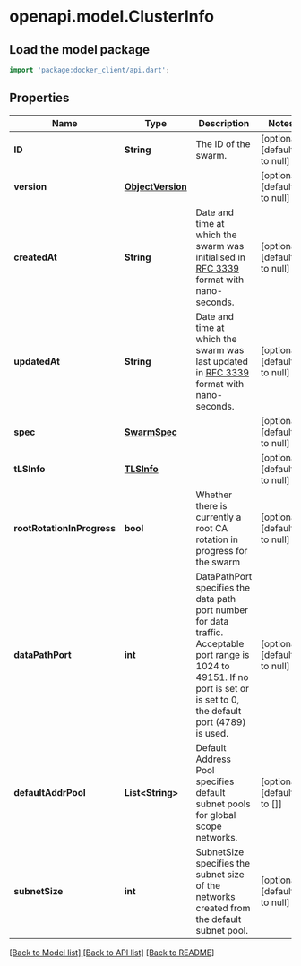 # openapi.model.ClusterInfo

## Load the model package
```dart
import 'package:docker_client/api.dart';
```

## Properties
Name | Type | Description | Notes
------------ | ------------- | ------------- | -------------
**ID** | **String** | The ID of the swarm. | [optional] [default to null]
**version** | [**ObjectVersion**](ObjectVersion.md) |  | [optional] [default to null]
**createdAt** | **String** | Date and time at which the swarm was initialised in [RFC 3339](https://www.ietf.org/rfc/rfc3339.txt) format with nano-seconds.  | [optional] [default to null]
**updatedAt** | **String** | Date and time at which the swarm was last updated in [RFC 3339](https://www.ietf.org/rfc/rfc3339.txt) format with nano-seconds.  | [optional] [default to null]
**spec** | [**SwarmSpec**](SwarmSpec.md) |  | [optional] [default to null]
**tLSInfo** | [**TLSInfo**](TLSInfo.md) |  | [optional] [default to null]
**rootRotationInProgress** | **bool** | Whether there is currently a root CA rotation in progress for the swarm  | [optional] [default to null]
**dataPathPort** | **int** | DataPathPort specifies the data path port number for data traffic. Acceptable port range is 1024 to 49151. If no port is set or is set to 0, the default port (4789) is used.  | [optional] [default to null]
**defaultAddrPool** | **List&lt;String&gt;** | Default Address Pool specifies default subnet pools for global scope networks.  | [optional] [default to []]
**subnetSize** | **int** | SubnetSize specifies the subnet size of the networks created from the default subnet pool.  | [optional] [default to null]

[[Back to Model list]](../README.md#documentation-for-models) [[Back to API list]](../README.md#documentation-for-api-endpoints) [[Back to README]](../README.md)


